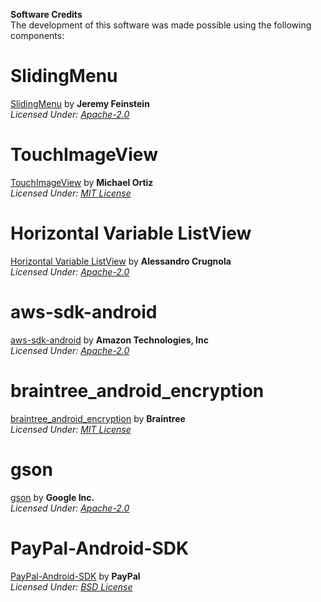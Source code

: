 **Software Credits**  
The development of this software was made possible using the following components:

SlidingMenu
========
[SlidingMenu](https://github.com/jfeinstein10/SlidingMenu) by **Jeremy Feinstein**  
*Licensed Under: [Apache-2.0](https://github.com/jfeinstein10/SlidingMenu/blob/master/LICENSE.txt)*  

TouchImageView
========
[TouchImageView](https://github.com/MikeOrtiz/TouchImageView) by **Michael Ortiz**  
*Licensed Under: [MIT License](https://github.com/MikeOrtiz/TouchImageView/blob/master/LICENSE)*

Horizontal Variable ListView
========
[Horizontal Variable ListView](https://github.com/sephiroth74/HorizontalVariableListView) by **Alessandro Crugnola**  
*Licensed Under: [Apache-2.0](http://www.apache.org/licenses/LICENSE-2.0)*

aws-sdk-android
========
[aws-sdk-android](https://github.com/aws/aws-sdk-android) by **Amazon Technologies, Inc**  
*Licensed Under: [Apache-2.0](https://github.com/aws/aws-sdk-android/blob/master/LICENSE.txt)*

braintree_android_encryption
========
[braintree_android_encryption](https://github.com/braintree/braintree_android_encryption) by **Braintree**  
*Licensed Under: [MIT License](https://github.com/braintree/braintree_android_encryption/blob/master/LICENSE)*

gson
========
[gson](https://github.com/google/gson) by **Google Inc.**  
*Licensed Under: [Apache-2.0](https://github.com/google/gson/blob/master/LICENSE)*

PayPal-Android-SDK
========
[PayPal-Android-SDK](https://github.com/paypal/PayPal-Android-SDK) by **PayPal**  
*Licensed Under: [BSD License](https://github.com/paypal/PayPal-Android-SDK/blob/master/LICENSE.md)*